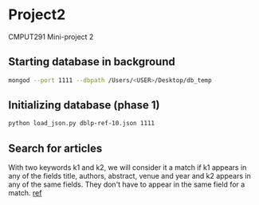 # Project2
CMPUT291 Mini-project 2

## Starting database in background
```bash
mongod --port 1111 --dbpath /Users/<USER>/Desktop/db_temp
```

## Initializing database (phase 1)
```bash
python load_json.py dblp-ref-10.json 1111 
```

## Search for articles
With two keywords k1 and k2, we will consider it a match if k1 appears in any of the fields title, authors, abstract, venue and year and k2 appears in any of the same fields. They don't have to appear in the same field for a match. [ref](https://eclass.srv.ualberta.ca/mod/forum/discuss.php?d=2123952)

